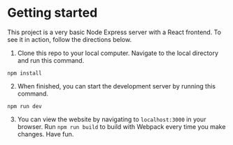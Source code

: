 # Getting started

This project is a very basic Node Express server with a React frontend. To see it in action, follow the directions below.

1. Clone this repo to your local computer. Navigate to the local directory and run this command.

```npm install```

2. When finished, you can start the development server by running this command.

```npm run dev```

3. You can view the website by navigating to `localhost:3000` in your browser. Run `npm run build` to build with Webpack every time you make changes. Have fun.